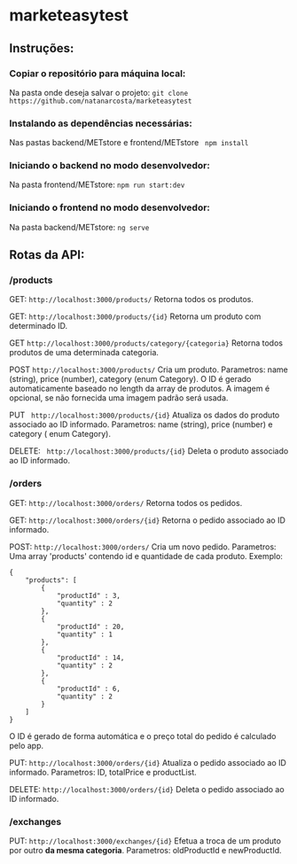 # marketeasytest

## Instruções:

### Copiar o repositório para máquina local:
Na pasta onde deseja salvar o projeto:
```git clone https://github.com/natanarcosta/marketeasytest```

### Instalando as dependências necessárias:
Nas pastas backend/METstore e frontend/METstore
``` npm install```

### Iniciando o backend no modo desenvolvedor:
Na pasta frontend/METstore:
```npm run start:dev ```

### Iniciando o frontend no modo desenvolvedor:
Na pasta backend/METstore:
``` ng serve ```

## Rotas da API:
### /products
GET: ```http://localhost:3000/products/``` Retorna todos os produtos.

GET: ```http://localhost:3000/products/{id}``` Retorna um produto com determinado ID.

GET ```http://localhost:3000/products/category/{categoria}``` Retorna todos produtos de uma determinada categoria.

POST ```http://localhost:3000/products/``` Cria um produto. Parametros: name (string), price (number), category (enum Category). O ID é gerado automaticamente baseado no length da array de produtos. A imagem é opcional, se não fornecida uma imagem padrão será usada.

PUT ``` http://localhost:3000/products/{id}```  Atualiza os dados do produto associado ao ID informado. Parametros: name (string), price (number) e category ( enum Category).

DELETE: ``` http://localhost:3000/products/{id}```  Deleta o produto associado ao ID informado.

### /orders
GET: ```http://localhost:3000/orders/``` Retorna todos os pedidos.

GET: ```http://localhost:3000/orders/{id}``` Retorna o pedido associado ao ID informado.

POST: ```http://localhost:3000/orders/``` Cria um novo pedido. Parametros: Uma array 'products' contendo id e quantidade de cada produto. Exemplo:

```
{
    "products": [
        {
            "productId" : 3,
            "quantity" : 2
        },
        {
            "productId" : 20,
            "quantity" : 1
        },
        {
            "productId" : 14,
            "quantity" : 2
        },
        {
            "productId" : 6,
            "quantity" : 2
        }
    ]
}
```
O ID é gerado de forma automática e o preço total do pedido é calculado pelo app.

PUT: ```http://localhost:3000/orders/{id}``` Atualiza o pedido associado ao ID informado. Parametros: ID, totalPrice e productList.

DELETE: ```http://localhost:3000/orders/{id}``` Deleta o pedido associado ao ID informado.

### /exchanges

PUT: ```http://localhost:3000/exchanges/{id}``` Efetua a troca de um produto por outro **da mesma categoria**. Parametros: oldProductId e newProductId.



